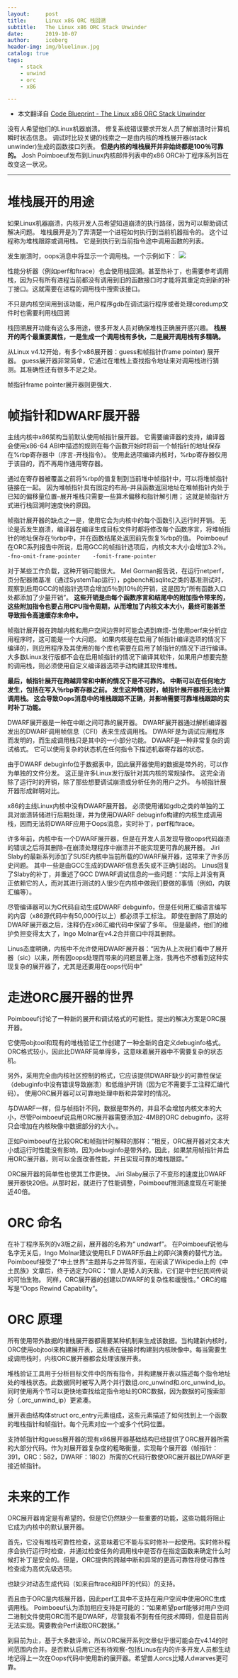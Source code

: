```yaml
---
layout:     post
title:      Linux x86 ORC 栈回溯
subtitle:   The Linux x86 ORC Stack Unwinder
date:       2019-10-07
author:     iceberg
header-img: img/bluelinux.jpg
catalog: true
tags:
    - stack
    - unwind
    - orc
    - x86

---
```

* 本文翻译自 [Code Blueprint - The Linux x86 ORC Stack Unwinder](https://www.codeblueprint.co.uk/2017/07/31/the-orc-unwinder.html)

没有人希望他们的Linux机器崩溃。 修复系统错误要求开发人员了解崩溃时计算机瞬时状态信息。 调试时比较关键的线索之一是由内核的堆栈展开器(stack unwinder)生成的函数接口列表。 **但是内核的堆栈展开并非始终都是100％可靠的。** Josh Poimboeuf发布到Linux内核邮件列表中的x86 ORC补丁程序系列旨在改变这一状况。

---
# 堆栈展开的用途
如果Linux机器崩溃，内核开发人员希望知道崩溃的执行路径，因为可以帮助调试解决问题。 堆栈展开是为了弄清楚一个进程如何执行到当前机器指令的。 这个过程称为堆栈跟踪或调用栈。 它是到执行到当前指令途中调用函数的列表。

发生崩溃时，oops消息中将显示一个调用栈。一个示例如下：
![](https://raw.githubusercontent.com/l3b2w1/l3b2w1.github.io/master/img/2-orc-oops.jpeg)


性能分析器（例如perf和ftrace）也会使用栈回溯。甚至热补丁，也需要参考调用栈，因为只有所有进程当前都没有调用到旧的函数接口时才能将其重定向到新的补丁接口。这就需要在进程的调用栈中搜索该接口。

不只是内核空间用到该功能，用户程序gdb在调试运行程序或者处理coredump文件时也需要利用栈回溯

栈回溯展开功能有这么多用途，很多开发人员对确保堆栈正确展开感兴趣。
**栈展开的两个最重要属性，一是生成一个调用栈有多快，二是展开调用栈有多精确。**

从Linux v4.12开始，有多个x86展开器：guess和帧指针(frame pointer) 展开器。
guess展开器非常简单，它通过在堆栈上查找指令地址来对调用栈进行猜测。其准确性还有很多不足之处。


帧指针frame pointer展开器则更强大．

# 帧指针和DWARF展开器
主线内核中x86架构当前默认使用帧指针展开器。 它需要编译器的支持，编译器会使用x86-64 ABI中描述的规则在每个函数开始时将前一个帧指针的地址保存在%rbp寄存器中（序言-开栈指令）。 使用此选项编译内核时，%rbp寄存器仅用于该目的，而不再用作通用寄存器。

通过在寄存器被覆盖之前将%rbp的值复制到当前堆中帧指针中，可以将堆帧指针链接在一起。 因为堆帧指针具有固定的布局–并且函数返回地址在堆帧指针内处于已知的偏移量位置–展开堆栈只需要一些算术偏移和指针解引用； 这就是帧指针方式进行栈回溯时速度快的原因。

帧指针展开器的缺点之一是，使用它会为内核中的每个函数引入运行时开销。 无论是否发生崩溃，编译器在编译生成目标文件时都将修改每个函数序言，将堆帧指针的地址保存在％rbp中，并在函数结尾处返回前先恢复%rbp的值。 Poimboeuf在ORC系列报告中所说，启用GCC的帧指针选项后，内核文本大小会增加3.2％。
`-fno-omit-frame-pointer`　　`-fomit-frame-pointer`

对于某些工作负载，这种开销可能很大。 Mel Gorman报告说，在运行netperf，页分配器微基准（通过SystemTap运行），pgbench和sqlite之类的基准测试时，观察到启用GCC的帧指针选项会增加5％到10％的开销，这是因为“所有函数入口处都添加了少量开销”。 **这些开销是由每个函数序言和结尾中的附加指令带来的，这些附加指令也要占用CPU指令周期，从而增加了内核文本大小，最终可能甚至导致指令高速缓存未命中。**

帧指针展开器在跨越内核和用户空间边界时可能会遇到麻烦-当使用perf来分析应用程序时，这可能是一个大问题。 如果内核是在启用了帧指针编译选项的情况下编译的，则应用程序及其使用的每个库也需要在启用了帧指针的情况下进行编译。 大多数Linux发行版都不会在启用帧指针的情况下编译其软件，如果用户想要完整的调用栈，则必须使用自定义编译器选项手动构建其软件堆栈。

**最后，帧指针展开在跨越异常和中断的情况下是不可靠的。 中断可以在任何地方发生，包括在写入％rbp寄存器之前。 发生这种情况时，帧指针展开器将无法计算调用栈。 这会导致Oops消息中的堆栈跟踪不正确，并影响需要可靠堆栈跟踪的实时补丁功能。**

DWARF展开器是一种在中断之间可靠的展开器。 DWARF展开器通过解析编译器发出的DWARF调用帧信息（CFI）表来生成调用栈。
DWARF是为调试应用程序而发明的，而生成调用栈只是其中的一小部分功能。 DWARF是一种非常复杂的调试格式。 它可以使用复杂的状态机在任何指令下描述机器寄存器的状态。

由于DWARF debuginfo位于数据表中，因此展开器使用的数据是带外的，可以作为单独的文件分发。 这正是许多Linux发行版针对其内核的常规操作。 这完全消除了运行时的开销，除了那些想要调试崩溃或分析任务的用户之外。 与帧指针展开器形成鲜明对比。

x86的主线Linux内核中没有DWARF展开器。 必须使用诸如gdb之类的单独的工具对崩溃转储进行后期处理，并为使用DWARF debuginfo构建的内核生成调用栈，因而无法将DWARF应用于Oops消息，实时补丁，perf和ftrace。

许多年前，内核中有一个DWARF展开器，但是在开发人员发现导致oops代码崩溃的错误之后将其删除–在崩溃处理程序中崩溃并不能实现更可靠的展开器。 Jiri Slaby的最新系列添加了SUSE内核中当前所载的DWARF展开器，这带来了许多历史问题。
其中一些是由GCC生成的DWARF信息丢失或不正确引起的。 Linus回复了Slaby的补丁，并重述了GCC DWARF调试信息的一些问题：“实际上并没有真正依赖它的人，而对其进行测试的人很少在内核中做我们要做的事情（例如，内联汇编等）。

尽管编译器可以为C代码自动生成DWARF debguinfo，但是任何用汇编语言编写的内容（x86源代码中有50,000行以上）都必须手工标注。 即使在删除了原始的DWARF展开器之后，注释仍在x86汇编代码中保留了多年。 但是最终，他们的维护负担变得太大了，Ingo Molnar在v4.2合并窗口中将其删除。

Linus态度明确，内核中不允许使用DWARF展开器：“因为从上次我们看中了展开器（sic）以来，所有因oops处理而带来的问题显著上涨，我再也不想看到这种实现复杂的展开器了，尤其是还要用在oops代码中"

# 走进ORC展开器的世界

Poimboeuf讨论了一种新的展开和调试格式的可能性。提出的解决方案是ORC展开器。

它使用objtool和现有的堆栈验证工作创建了一种全新的自定义debuginfo格式。 ORC格式较小，因此比DWARF简单得多，这意味着展开器中不需要复杂的状态机。

另外，采用完全由内核社区控制的格式，它应该提供DWARF缺少的可靠性保证（debuginfo中没有错误导致崩溃）和低维护开销（因为它不需要手工注释汇编代码）。 使用ORC展开器可以可靠地处理中断和异常时的情况。

与DWARF一样，但与帧指针不同，数据是带外的，并且不会增加内核文本的大小，尽管Poimboeuf说启用ORC展开器需要添加2-4MB的ORC debuginfo，这将只会增加在内核映像中数据部分的大小。。

正如Poimboeuf在比较ORC和帧指针时解释的那样：“相反，ORC展开器对文本大小或运行时性能没有影响，因为debuginfo是带外的。因此，如果禁用帧指针并启用ORC展开器，则可以全面改善性能，并且实现可靠的堆栈跟踪。”

ORC展开器的简单性也使其工作更快。 Jiri Slaby展示了不变形的速度比DWARF展开器快20倍。从那时起，就进行了性能调整，Poimboeuf推测速度现在可能接近40倍。

# ORC 命名
在补丁程序系列的v3版之前，展开器的名称为“ undwarf”。 在Poimboeuf说他与名字无关后，Ingo Molnar建议使用ELF DWARF乐曲上的即兴演奏的替代方法。 Poimboeuf接受了“中土世界”主题并与之并驾齐驱，在阅读了Wikipedia上的《中土民族》文章后，终于选定为ORC：“兽人是矮人的天敌，它们是中世纪民间传说的可怕生物。 同样，ORC展开器的创建以DWARF的复杂性和缓慢性。” ORC的缩写是“Oops Rewind Capability”。

# ORC 原理
所有使用带外数据的堆栈展开器都需要某种机制来生成该数据。当构建新内核时，ORC使用objtool来构建展开表，这些表在链接时构建到内核映像中。每当需要生成调用栈时，内核ORC展开器都会处理该展开表。

堆栈验证工具用于分析目标文件中的所有指令，并构建展开表以描述每个指令地址处的堆栈状态。此数据同时被写入两个并行数组.orc_unwind和.orc_unwind_ip。同时使用两个节可以更快地查找给定指令地址的ORC数据，因为数据的可搜索部分（.orc_unwind_ip）更紧凑。

展开表由结构体struct orc_entry元素组成，这些元素描述了如何找到上一个函数的堆栈指针和帧指针。每个元素对应一个或多个代码位置。

支持帧指针和guess展开器的现有x86展开器基础结构已经提供了ORC展开器所需的大部分代码。作为对展开器复杂度的粗略衡量，实现每个展开器（帧指针：391，ORC：582，DWARF：1802）所需的C代码行数使ORC展开器比DWARF更接近帧指针。

# 未来的工作
ORC展开器肯定是有希望的。但是它仍然缺少一些重要的功能，这些功能将阻止它成为内核中的默认展开器。

首先，它没有堆栈可靠性检查，这意味着它不能与实时修补一起使用。实时修补程序会执行运行时检查，并通过检查任务的调用栈中是否存在指定函数来确定什么时候打补丁是安全的。但是，ORC提供的跨越中断和异常的更高可靠性将使可靠性检查成为高优先级选项。

也缺少对动态生成代码（如来自ftrace和BPF的代码）的支持。

而且由于ORC是内核展开器，因此perf工具中不支持在用户空间中使用ORC生成调用栈。 Poimboeuf认为添加相应支持是可能的：“如果希望perf能够对用户空间二进制文件使用ORC而不是DWARF，尽管我看不到有任何技术障碍，但是目前尚无法实现。需要教会Perf读取ORC数据。”

到目前为止，基于大多数评论，所以ORC展开系列文章似乎很可能会在v4.14的时间范围内合并。是否默认启用它还有待观察-包括Linus在内的许多开发人员都生动地记得上一次在Oops代码中使用新的展开器。希望兽人orcs比矮人dwarves更可靠。
